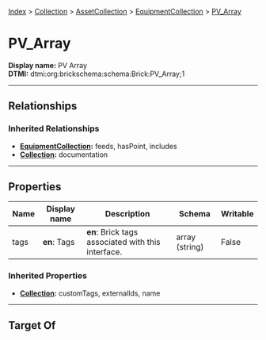 [Index](../../../Index.md) > [Collection](../../Collection.md) > [AssetCollection](../AssetCollection.md) > [EquipmentCollection](EquipmentCollection.md) > [PV_Array](#)
# PV_Array

**Display name:** PV Array<br />
**DTMI:** dtmi:org:brickschema:schema:Brick:PV_Array;1

---

## Relationships

### Inherited Relationships
* **[EquipmentCollection](EquipmentCollection.md):** feeds, hasPoint, includes
* **[Collection](../../Collection.md):** documentation

---

## Properties

|Name|Display name|Description|Schema|Writable|
|-|-|-|-|-|
|tags|**en**: Tags|**en**: Brick tags associated with this interface.|array (string)|False|
### Inherited Properties
* **[Collection](../../Collection.md):** customTags, externalIds, name

---

## Target Of
